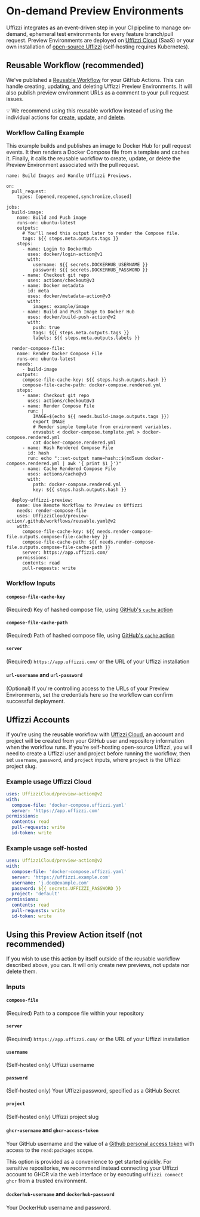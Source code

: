# On-demand Preview Environments

Uffizzi integrates as an event-driven step in your CI pipeline to manage on-demand, ephemeral test environments for every feature branch/pull request. Preview Environments are deployed on [Uffizzi Cloud](https://uffizzi.com) (SaaS) or your own installation of [open-source Uffizzi](https://github.com/UffizziCloud/uffizzi_app) (self-hosting requires Kubernetes). 

## Reusable Workflow (recommended)

We've published a [Reusable Workflow](https://docs.github.com/en/actions/using-workflows/reusing-workflows#calling-a-reusable-workflow) for your GitHub Actions. This can handle creating, updating, and deleting Uffizzi Preview Environments. It will also publish preview environment URLs as a comment to your pull request issues.  

💡 We recommend using this reusable workflow instead of using the individual actions for [create](https://github.com/UffizziCloud/preview-action), [update](https://github.com/UffizziCloud/update-preview-action), and [delete](https://github.com/UffizziCloud/delete-preview-action).   


### Workflow Calling Example

This example builds and publishes an image to Docker Hub for pull request events. It then renders a Docker Compose file from a template and caches it. Finally, it calls the reusable workflow to create, update, or delete the Preview Environment associated with the pull request.

```
name: Build Images and Handle Uffizzi Previews.

on:
  pull_request:
    types: [opened,reopened,synchronize,closed]

jobs:
  build-image:
    name: Build and Push image
    runs-on: ubuntu-latest
    outputs:
      # You'll need this output later to render the Compose file.
      tags: ${{ steps.meta.outputs.tags }}
    steps:
      - name: Login to DockerHub
        uses: docker/login-action@v1
        with:
          username: ${{ secrets.DOCKERHUB_USERNAME }}
          password: ${{ secrets.DOCKERHUB_PASSWORD }}
      - name: Checkout git repo
        uses: actions/checkout@v3
      - name: Docker metadata
        id: meta
        uses: docker/metadata-action@v3
        with:
          images: example/image
      - name: Build and Push Image to Docker Hub
        uses: docker/build-push-action@v2
        with:
          push: true
          tags: ${{ steps.meta.outputs.tags }}
          labels: ${{ steps.meta.outputs.labels }}

  render-compose-file:
    name: Render Docker Compose File
    runs-on: ubuntu-latest
    needs:
      - build-image
    outputs:
      compose-file-cache-key: ${{ steps.hash.outputs.hash }}
      compose-file-cache-path: docker-compose.rendered.yml
    steps:
      - name: Checkout git repo
        uses: actions/checkout@v3
      - name: Render Compose File
        run: |
          IMAGE=$(echo ${{ needs.build-image.outputs.tags }})
          export IMAGE
          # Render simple template from environment variables.
          envsubst < docker-compose.template.yml > docker-compose.rendered.yml
          cat docker-compose.rendered.yml
      - name: Hash Rendered Compose File
        id: hash
        run: echo "::set-output name=hash::$(md5sum docker-compose.rendered.yml | awk '{ print $1 }')"
      - name: Cache Rendered Compose File
        uses: actions/cache@v3
        with:
          path: docker-compose.rendered.yml
          key: ${{ steps.hash.outputs.hash }}

  deploy-uffizzi-preview:
    name: Use Remote Workflow to Preview on Uffizzi
    needs: render-compose-file
    uses: UffizziCloud/preview-action/.github/workflows/reusable.yaml@v2
    with:
      compose-file-cache-key: ${{ needs.render-compose-file.outputs.compose-file-cache-key }}
      compose-file-cache-path: ${{ needs.render-compose-file.outputs.compose-file-cache-path }}
      server: https://app.uffizzi.com/
    permissions:
      contents: read
      pull-requests: write
```

### Workflow Inputs

#### `compose-file-cache-key`

(Required) Key of hashed compose file, using [GitHub's `cache` action](https://github.com/marketplace/actions/cache)

#### `compose-file-cache-path`

(Required) Path of hashed compose file, using [GitHub's `cache` action](https://github.com/marketplace/actions/cache)

#### `server` 

(Required) `https://app.uffizzi.com/` or the URL of your Uffizzi installation  

#### `url-username` and `url-password`

(Optional) If you're controlling access to the URLs of your Preview Environments, set the credentials here so the workflow can confirm successful deployment.

## Uffizzi Accounts

If you're using the reusable workflow with [Uffizzi Cloud](https://uffizzi.com), an account and project will be created from your GitHub user and repository information when the workflow runs. If you're self-hosting open-source Uffizzi, you will need to create a Uffizzi user and project before running the workflow, then set `username`, `password`, and `project` inputs, where `project` is the Uffizzi project slug.  

### Example usage Uffizzi Cloud

```yaml
uses: UffizziCloud/preview-action@v2
with:
  compose-file: 'docker-compose.uffizzi.yaml'
  server: 'https://app.uffizzi.com'
permissions:
  contents: read
  pull-requests: write
  id-token: write
```

### Example usage self-hosted

```yaml
uses: UffizziCloud/preview-action@v2
with:
  compose-file: 'docker-compose.uffizzi.yaml'
  server: 'https://uffizzi.example.com'
  username: 'j.doe@example.com'
  password: ${{ secrets.UFFIZZI_PASSWORD }}
  project: 'default'
permissions:
  contents: read
  pull-requests: write
  id-token: write
```

## Using this Preview Action itself (not recommended)

If you wish to use this action by itself outside of the reusable workflow described above, you can. It will only create new previews, not update nor delete them.

### Inputs

#### `compose-file`

(Required) Path to a compose file within your repository

#### `server`

(Required) `https://app.uffizzi.com/` or the URL of your Uffizzi installation 

#### `username`

(Self-hosted only) Uffizzi username

#### `password`

(Self-hosted only) Your Uffizzi password, specified as a GitHub Secret

#### `project`

(Self-hosted only) Uffizzi project slug

#### `ghcr-username` and `ghcr-access-token`

Your GitHub username and the value of a [Github personal access token](https://docs.github.com/en/authentication/keeping-your-account-and-data-secure/creating-a-personal-access-token) with access to the `read:packages` scope.

This option is provided as a convenience to get started quickly. For sensitive repositories, we recommend instead connecting your Uffizzi account to GHCR via the web interface or by executing `uffizzi connect ghcr` from a trusted environment.

#### `dockerhub-username` and `dockerhub-password`

Your DockerHub username and password.
